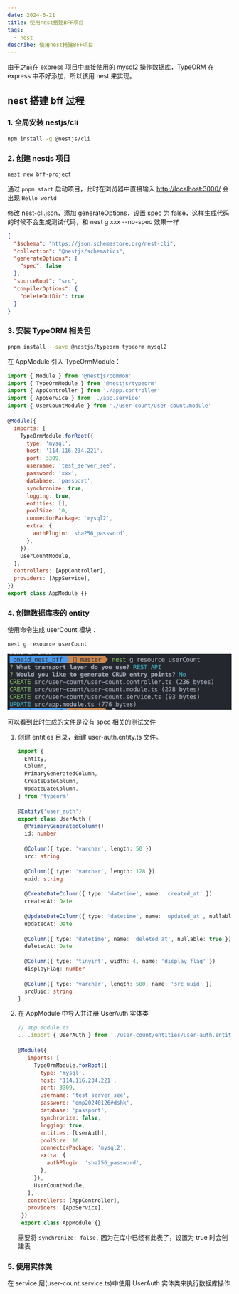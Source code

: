 ```yaml
---
date: 2024-6-21
title: 使用nest搭建BFF项目
tags:
  - nest
describe: 使用nest搭建BFF项目
---
```


由于之前在 express 项目中直接使用的 mysql2 操作数据库，TypeORM 在 express 中不好添加，所以该用 nest 来实现。

## nest 搭建 bff 过程

### 1. 全局安装 nestjs/cli

```bash
npm install -g @nestjs/cli
```

### 2. 创建 nestjs 项目

```bash
nest new bff-project
```

通过 `pnpm start` 启动项目，此时在浏览器中直接输入 [http://localhost:3000/](http://localhost:3000/) 会出现 `Hello world`

修改 nest-cli.json，添加 generateOptions，设置 spec 为 false，这样生成代码的时候不会生成测试代码，和 nest g xxx --no-spec 效果一样

```json
{
  "$schema": "https://json.schemastore.org/nest-cli",
  "collection": "@nestjs/schematics",
  "generateOptions": {
    "spec": false
  },
  "sourceRoot": "src",
  "compilerOptions": {
    "deleteOutDir": true
  }
}
```

### 3. 安装 TypeORM 相关包

```bash
pnpm install --save @nestjs/typeorm typeorm mysql2
```

在 AppModule 引入 TypeOrmModule：

```js
import { Module } from '@nestjs/common'
import { TypeOrmModule } from '@nestjs/typeorm'
import { AppController } from './app.controller'
import { AppService } from './app.service'
import { UserCountModule } from './user-count/user-count.module'

@Module({
  imports: [
    TypeOrmModule.forRoot({
      type: 'mysql',
      host: '114.116.234.221',
      port: 3309,
      username: 'test_server_see',
      password: 'xxx',
      database: 'passport',
      synchronize: true,
      logging: true,
      entities: [],
      poolSize: 10,
      connectorPackage: 'mysql2',
      extra: {
        authPlugin: 'sha256_password',
      },
    }),
    UserCountModule,
  ],
  controllers: [AppController],
  providers: [AppService],
})
export class AppModule {}
```

### 4. 创建数据库表的 entity

使用命令生成 userCount 模块：

```bash
nest g resource userCount
```

![nest-generate-userCount](./images/nest-generate-userCount.png)

可以看到此时生成的文件是没有 spec 相关的测试文件

1. 创建 entities 目录，新建 user-auth.entity.ts 文件。

   ```ts
   import {
     Entity,
     Column,
     PrimaryGeneratedColumn,
     CreateDateColumn,
     UpdateDateColumn,
   } from 'typeorm'

   @Entity('user_auth')
   export class UserAuth {
     @PrimaryGeneratedColumn()
     id: number

     @Column({ type: 'varchar', length: 50 })
     src: string

     @Column({ type: 'varchar', length: 128 })
     uuid: string

     @CreateDateColumn({ type: 'datetime', name: 'created_at' })
     createdAt: Date

     @UpdateDateColumn({ type: 'datetime', name: 'updated_at', nullable: true })
     updatedAt: Date

     @Column({ type: 'datetime', name: 'deleted_at', nullable: true })
     deletedAt: Date

     @Column({ type: 'tinyint', width: 4, name: 'display_flag' })
     displayFlag: number

     @Column({ type: 'varchar', length: 500, name: 'src_uuid' })
     srcUuid: string
   }
   ```

2. 在 AppModule 中导入并注册 UserAuth 实体类

   ```js
   // app.module.ts
   ....import { UserAuth } from './user-count/entities/user-auth.entity';

   @Module({
      imports: [
        TypeOrmModule.forRoot({
          type: 'mysql',
          host: '114.116.234.221',
          port: 3309,
          username: 'test_server_see',
          password: 'qmp20240126#dshk',
          database: 'passport',
          synchronize: false,
          logging: true,
          entities: [UserAuth],
          poolSize: 10,
          connectorPackage: 'mysql2',
          extra: {
            authPlugin: 'sha256_password',
          },
        }),
        UserCountModule,
      ],
      controllers: [AppController],
      providers: [AppService],
    })
    export class AppModule {}
   ```

   需要将 `synchronize: false,` 因为在库中已经有此表了，设置为 true 时会创建表

### 5. 使用实体类

在 service 层(user-count.service.ts)中使用 UserAuth 实体类来执行数据库操作
